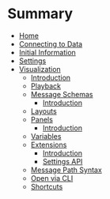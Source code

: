 # Summary

- [Home](./home.md)
- [Connecting to Data](connecting-to-data.md)
- [Initial Information](./initial-information.md)
- [Settings](./settings.md)
- [Visualization]()
  - [Introduction](./visualization-introduction.md)
  - [Playback](./visualization-playback.md)
  - [Message Schemas]()
    - [Introduction](./visualization-message-schemas-introduction.md)
  - [Layouts](./visualization-layouts.md)
  - [Panels]()
    - [Introduction](./visualization-panels-introduction.md)
  - [Variables](./visualization-variables.md)
  - [Extensions]()
    - [Introduction](./visualization-extensions-introduction.md)
    - [Settings API](./visualization-extensions-settings-api.md)
  - [Message Path Syntax](./visualization-message-path-syntax.md)
  - [Open via CLI](./visualization-open-via-cli.md)
  - [Shortcuts](./visualization-shortcuts.md)
